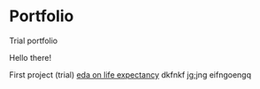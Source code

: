 # Portfolio

Trial portfolio

Hello there!


First project (trial)
[eda on life expectancy](https://github.com/Gianatmaja/trial/blob/main/Life%20Expectancy%20EDA.ipynb)
dkfnkf
jg;jng
eifngoengq
